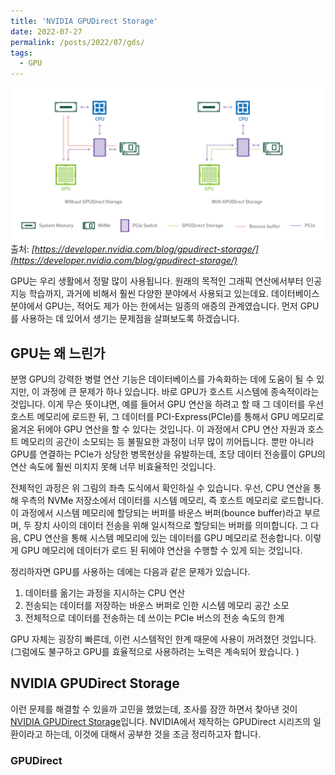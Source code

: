 ```yaml
---
title: 'NVIDIA GPUDirect Storage'
date: 2022-07-27
permalink: /posts/2022/07/gds/
tags:
  - GPU
---
```


![](/images/gds/gds.png)
출처: *[https://developer.nvidia.com/blog/gpudirect-storage/](https://developer.nvidia.com/blog/gpudirect-storage/)*

GPU는 우리 생활에서 정말 많이 사용됩니다. 
원래의 목적인 그래픽 연산에서부터 인공지능 학습까지, 과거에 비해서 훨씬 다양한 분야에서 사용되고 있는데요. 
데이터베이스 분야에서 GPU는, 적어도 제가 아는 한에서는 일종의 애증의 관계였습니다. 
먼저 GPU를 사용하는 데 있어서 생기는 문제점을 살펴보도록 하겠습니다. 

## GPU는 왜 느린가

분명 GPU의 강력한 병렬 연산 기능은 데이터베이스를 가속화하는 데에 도움이 될 수 있지만, 이 과정에 큰 문제가 하나 있습니다. 
바로 GPU가 호스트 시스템에 종속적이라는 것입니다. 
이게 무슨 뜻이냐면, 예를 들어서 GPU 연산을 하려고 할 때 그 데이터를 우선 호스트 메모리에 로드한 뒤, 그 데이터를 PCI-Express(PCIe)를 통해서 GPU 메모리로 옮겨온 뒤에야 GPU 연산을 할 수 있다는 것입니다. 
이 과정에서 CPU 연산 자원과 호스트 메모리의 공간이 소모되는 등 불필요한 과정이 너무 많이 끼어듭니다. 
뿐만 아니라 GPU를 연결하는 PCIe가 상당한 병목현상을 유발하는데, 초당 데이터 전송률이 GPU의 연산 속도에 훨씬 미치지 못해 너무 비효율적인 것입니다. 

전체적인 과정은 위 그림의 좌측 도식에서 확인하실 수 있습니다. 
우선, CPU 연산을 통해 우측의 NVMe 저장소에서 데이터를 시스템 메모리, 즉 호스트 메모리로 로드합니다. 
이 과정에서 시스템 메모리에 할당되는 버퍼를 바운스 버퍼(bounce buffer)라고 부르며, 두 장치 사이의 데이터 전송을 위해 일시적으로 할당되는 버퍼를 의미합니다. 
그 다음, CPU 연산을 통해 시스템 메모리에 있는 데이터를 GPU 메모리로 전송합니다. 
이렇게 GPU 메모리에 데이터가 로드 된 뒤에야 연산을 수행할 수 있게 되는 것입니다. 

정리하자면 GPU를 사용하는 데에는 다음과 같은 문제가 있습니다. 
1. 데이터를 옮기는 과정을 지시하는 CPU 연산
2. 전송되는 데이터를 저장하는 바운스 버퍼로 인한 시스템 메모리 공간 소모 
3. 전체적으로 데이터를 전송하는 데 쓰이는 PCIe 버스의 전송 속도의 한계

GPU 자체는 굉장히 빠른데, 이런 시스템적인 한계 때문에 사용이 꺼려졌던 것입니다. 
(그럼에도 불구하고 GPU를 효율적으로 사용하려는 노력은 계속되어 왔습니다. )

## NVIDIA GPUDirect Storage

이런 문제를 해결할 수 있을까 고민을 했었는데, 조사를 잠깐 하면서 찾아낸 것이 [NVIDIA GPUDirect Storage](https://docs.nvidia.com/gpudirect-storage/index.html)입니다. 
NVIDIA에서 제작하는 GPUDirect 시리즈의 일환이라고 하는데, 이것에 대해서 공부한 것을 조금 정리하고자 합니다. 

### GPUDirect

